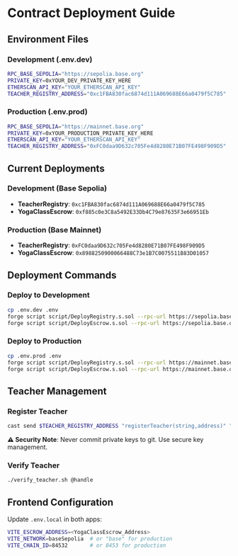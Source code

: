 # Contract Deployment Guide

## Environment Files

### Development (.env.dev)
```bash
RPC_BASE_SEPOLIA="https://sepolia.base.org"
PRIVATE_KEY=0xYOUR_DEV_PRIVATE_KEY_HERE
ETHERSCAN_API_KEY="YOUR_ETHERSCAN_API_KEY"
TEACHER_REGISTRY_ADDRESS="0xc1FBA830fac6874d111A069688E66a0479f5C785"
```

### Production (.env.prod)
```bash
RPC_BASE_SEPOLIA="https://mainnet.base.org"
PRIVATE_KEY=0xYOUR_PRODUCTION_PRIVATE_KEY_HERE
ETHERSCAN_API_KEY="YOUR_ETHERSCAN_API_KEY"
TEACHER_REGISTRY_ADDRESS="0xFC0daa9D632c705Fe4d8280E71B07FE498F909D5"
```

## Current Deployments

### Development (Base Sepolia)
- **TeacherRegistry**: `0xc1FBA830fac6874d111A069688E66a0479f5C785`
- **YogaClassEscrow**: `0xf885c0e3C8a5492E33Db4C79e87635F3e66951Eb`

### Production (Base Mainnet)
- **TeacherRegistry**: `0xFC0daa9D632c705Fe4d8280E71B07FE498F909D5`
- **YogaClassEscrow**: `0x8988250900066488C73e1B7C0075511B83D01057`

## Deployment Commands

### Deploy to Development
```bash
cp .env.dev .env
forge script script/DeployRegistry.s.sol --rpc-url https://sepolia.base.org --broadcast --verify
forge script script/DeployEscrow.s.sol --rpc-url https://sepolia.base.org --broadcast --verify
```

### Deploy to Production
```bash
cp .env.prod .env
forge script script/DeployRegistry.s.sol --rpc-url https://mainnet.base.org --broadcast --verify
forge script script/DeployEscrow.s.sol --rpc-url https://mainnet.base.org --broadcast --verify
```

## Teacher Management

### Register Teacher
```bash
cast send $TEACHER_REGISTRY_ADDRESS "registerTeacher(string,address)" "@handle" 0xAddress --rpc-url $RPC_URL --private-key $PRIVATE_KEY
```

**⚠️ Security Note**: Never commit private keys to git. Use secure key management.

### Verify Teacher
```bash
./verify_teacher.sh @handle
```

## Frontend Configuration

Update `.env.local` in both apps:
```bash
VITE_ESCROW_ADDRESS=<YogaClassEscrow_Address>
VITE_NETWORK=baseSepolia  # or "base" for production
VITE_CHAIN_ID=84532       # or 8453 for production
```